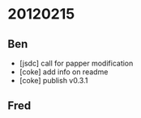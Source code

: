 # 20120215

## Ben
- [jsdc] call for papper modification
- [coke] add info on readme
- [coke] publish v0.3.1



## Fred